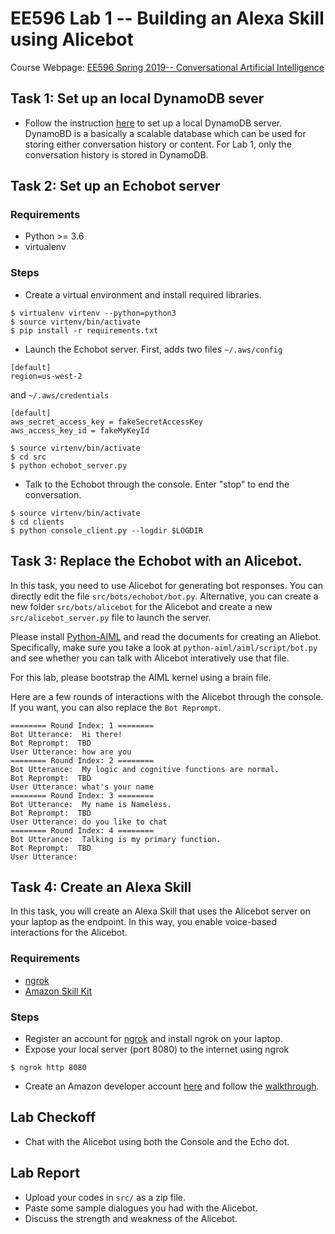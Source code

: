 # EE596 Lab 1 -- Building an Alexa Skill using Alicebot

Course Webpage: [EE596 Spring 2019-- Conversational Artificial Intelligence](https://hao-cheng.github.io/ee596_spr2019/)


## Task 1: Set up an local DynamoDB sever 
- Follow the instruction [here](https://docs.aws.amazon.com/amazondynamodb/latest/developerguide/DynamoDBLocal.DownloadingAndRunning.html) to set up a local DynamoDB server.
DynamoBD is a basically a scalable database which can be used for storing either conversation history or content.
For Lab 1, only the conversation history is stored in DynamoDB.


## Task 2: Set up an Echobot server
### Requirements
* Python >= 3.6
* virtualenv

### Steps
* Create a virtual environment and install required libraries.
```
$ virtualenv virtenv --python=python3
$ source virtenv/bin/activate
$ pip install -r requirements.txt
```

* Launch the Echobot server.
First, adds two files `~/.aws/config`
```
[default]
region=us-west-2
```
and `~/.aws/credentials`
```
[default]
aws_secret_access_key = fakeSecretAccessKey
aws_access_key_id = fakeMyKeyId

```

```
$ source virtenv/bin/activate
$ cd src
$ python echobot_server.py
```


* Talk to the Echobot through the console. Enter "stop" to end the conversation.
```
$ source virtenv/bin/activate
$ cd clients
$ python console_client.py --logdir $LOGDIR
```

## Task 3: Replace the Echobot with an Alicebot.
In this task, you need to use Alicebot for generating bot responses.
You can directly edit the file `src/bots/echobot/bot.py`. 
Alternative, you can create a new folder `src/bots/alicebot` for the Alicebot and create a new `src/alicebot_server.py` file to
launch the server.

Please install [Python-AIML](https://github.com/paulovn/python-aiml) and read the documents for creating an Aliebot.
Specifically, make sure you take a look at
```python-aiml/aiml/script/bot.py```
and see whether you can talk with Alicebot interatively use that file.

For this lab, please bootstrap the AIML kernel using a brain file.

Here are a few rounds of interactions with the Alicebot through the console.
If you want, you can also replace the `Bot Reprompt`.
```
======== Round Index: 1 ========
Bot Utterance:  Hi there!
Bot Reprompt:  TBD
User Utterance: how are you
======== Round Index: 2 ========
Bot Utterance:  My logic and cognitive functions are normal.
Bot Reprompt:  TBD
User Utterance: what's your name
======== Round Index: 3 ========
Bot Utterance:  My name is Nameless.
Bot Reprompt:  TBD
User Utterance: do you like to chat
======== Round Index: 4 ========
Bot Utterance:  Talking is my primary function.
Bot Reprompt:  TBD
User Utterance: 
```

## Task 4: Create an Alexa Skill
In this task, you will create an Alexa Skill that uses the Alicebot server on your laptop as the endpoint.
In this way, you enable voice-based interactions for the Alicebot.

### Requirements
* [ngrok](https://ngrok.com/)
* [Amazon Skill Kit](https://developer.amazon.com/alexa-skills-kit)

### Steps
- Register an account for [ngrok](https://ngrok.com) and install ngrok on your laptop.
- Expose your local server (port 8080) to the internet using ngrok
```
$ ngrok http 8080
```
- Create an Amazon developer account [here](https://developer.amazon.com/) and follow the [walkthrough](https://hao-cheng.github.io/ee596_spr2019/slides/lab_1-walkthrough.pdf).

## Lab Checkoff
* Chat with the Alicebot using both the Console and the Echo dot.

## Lab Report
* Upload your codes in `src/` as a zip file.
* Paste some sample dialogues you had with the Alicebot.
* Discuss the strength and weakness of the Alicebot.


